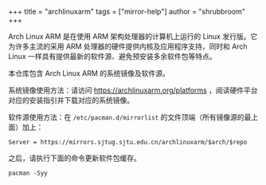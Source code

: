 +++
title = "archlinuxarm"
tags = ["mirror-help"]
author = "shrubbroom"
+++

Arch Linux ARM 是在使用 ARM 架构处理器的计算机上运行的 Linux 发行版。它为许多主流的采用 ARM 处理器的硬件提供内核及应用程序支持，同时和 Arch Linux 一样具有提供最新的软件源、避免预安装多余软件包等特点。

本仓库包含 Arch Linux ARM 的系统镜像及软件源。

系统镜像使用方法：请访问 https://archlinuxarm.org/platforms ，阅读硬件平台对应的安装指引并下载对应的系统镜像。

软件源使用方法：在 `/etc/pacman.d/mirrorlist` 的文件顶端（所有镜像源的最上面）加上：
```
Server = https://mirrors.sjtug.sjtu.edu.cn/archlinuxarm/$arch/$repo
```

之后，请执行下面的命令更新软件包缓存。
```
pacman -Syy
```
